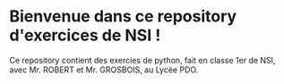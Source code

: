 # Bienvenue dans ce repository d'exercices de NSI !

Ce repository contient des exercies de python, fait en classe 1er de NSI, 
avec Mr. ROBERT et Mr. GROSBOIS, au Lycée PDO. 
